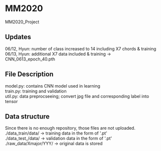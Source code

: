 # MM2020
MM2020_Project

## Updates
06/12, Hyun: number of class increased to 14 including X7 chords & training
06/13, Hyun: additional X7 data included & training -> CNN_0613_epoch_40.pth

## File Description
model.py: contains CNN model used in learning  
train.py: training and validation  
util.py: data preprocseeing; convert jpg file and corresponding label into tensor  

## Data structure
Since there is no enough repository, those files are not uploaded.  
./data_train/data/ -> training data in the form of '.pt'  
./data_test_/data/ -> validation data in the form of '.pt'  
./raw_data/Xmajor/YYY/ -> original data is stored  
